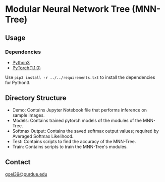 # Modular Neural Network Tree (MNN-Tree)

## Usage

### Dependencies

- [Python3](https://www.python.org/downloads/)
- [PyTorch(1.1.0)](http://pytorch.org)

Use ``` pip3 install -r ../../requirements.txt ``` to install the dependencies for Python3.

## Directory Structure

- Demo: Contains Jupyter Notebook file that performs inference on sample images.
- Models: Contains trained pytorch models of the modules of the MNN-Tree.
- Softmax Output: Contains the saved softmax output values; required by Averaged Softmax Likelihood.
- Test: Contains scripts to find the accuracy of the MNN-Tree.
- Train: Contains scripts to train the MNN-Tree's modules.

## Contact
goel39@purdue.edu
